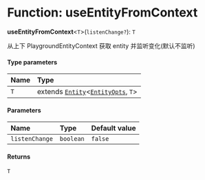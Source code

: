 # Function: useEntityFromContext

**useEntityFromContext**<`T`>(`listenChange?`): `T`

从上下 PlaygroundEntityContext 获取 entity 并监听变化(默认不监听)

#### Type parameters

| Name | Type |
| :------ | :------ |
| `T` | extends [`Entity`](/en/auto-docs/core/classes/Entity-1.md)<[`EntityOpts`](/en/auto-docs/core/interfaces/EntityOpts.md), `T`> |

#### Parameters

| Name | Type | Default value |
| :------ | :------ | :------ |
| `listenChange` | `boolean` | `false` |

#### Returns

`T`
